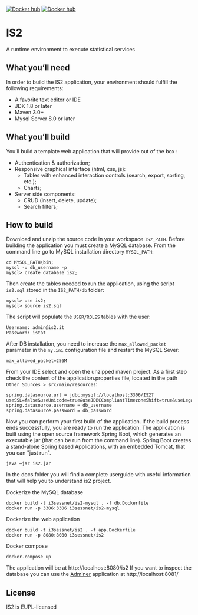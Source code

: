 [![Docker hub](https://img.shields.io/docker/cloud/automated/i3sessnet/is2.svg?label=is2%20docker)](https://cloud.docker.com/u/i3sessnet/repository/docker/i3sessnet/is2) [![Docker hub](https://img.shields.io/docker/cloud/automated/i3sessnet/is2-mysql.svg?label=is2-mysql%20docker)](https://cloud.docker.com/u/i3sessnet/repository/docker/i3sessnet/is2-mysql)

# IS2
A runtime environment to execute statistical services

## What you’ll need

In order to build the IS2 application, your environment should fulfill the following requirements:

* A favorite text editor or IDE
* JDK 1.8 or later
* Maven 3.0+
* Mysql Server 8.0 or later

## What you’ll build

You’ll build a template web application that will provide out of the box :
* Authentication & authorization;
* Responsive graphical interface (html, css, js):
  * Tables with enhanced interaction controls (search, export, sorting, etc.);
  * Charts;
* Server side components:
  * CRUD (insert, delete, update);
  * Search filters;
  
## How to build
Download and unzip the source code in your workspace `IS2_PATH`.
Before building the application you must create a MySQL database. From the command line go to MySQL installation directory `MYSQL_PATH`:
```
cd MYSQL_PATH\bin;
mysql -u db_username -p
mysql> create database is2;
```
Then create the tables needed to run the application, using the script `is2.sql` stored in the `IS2_PATH/db` folder:
```
mysql> use is2;
mysql> source is2.sql
```

The script will populate the `USER/ROLES` tables with the user:
```
Username: admin@is2.it
Password: istat
``` 

After DB installation, you need to increase the `max_allowed_packet` parameter  in the `my.ini` configuration file and restart the MySQL Sever:
```
max_allowed_packet=256M
```

From your IDE select and open the unzipped maven project.
As a first step check the content of the application.properties file, located in the path `Other Sources > src/main/resources`:

```
spring.datasource.url = jdbc:mysql://localhost:3306/IS2?useSSL=false&useUnicode=true&useJDBCCompliantTimezoneShift=true&useLegacyDatetimeCode=false&serverTimezone=UTC
spring.datasource.username = db_username
spring.datasource.password = db_password
```
Now you can perform your first build of the application.
If the build process ends successfully, you are ready to run the application. 
The application is built using the open source framework Spring Boot, which generates an 
executable jar (that can be run from the command line). Spring Boot creates a stand-alone Spring 
based Applications, with an embedded Tomcat, that you can "just run".
```
java –jar is2.jar
```
In the docs folder you will find a complete userguide with useful information that will help you to understand is2 project.


Dockerize the MySQL database
```
docker build -t i3sessnet/is2-mysql . -f db.Dockerfile
docker run -p 3306:3306 i3sessnet/is2-mysql
```

Dockerize the web application
```
docker build -t i3sessnet/is2 . -f app.Dockerfile
docker run -p 8080:8080 i3sessnet/is2 
```

Docker compose
```
docker-compose up
```
The application will be at http://localhost:8080/is2 If you want to inspect the database you can use the 
[Adminer](https://hub.docker.com/_/adminer/) application at http://localhost:8081/ 

## License
IS2 is EUPL-licensed
